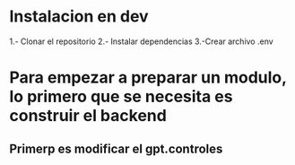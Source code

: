 # Instalacion en dev

1.- Clonar el repositorio
2.- Instalar dependencias
3.-Crear archivo .env
# Para empezar a preparar un modulo, lo primero que se necesita es construir el backend

## Primerp es modificar el gpt.controles

